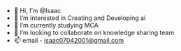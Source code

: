 - 👋 Hi, I’m @Isaac
- 👀 I’m interested in Creating and Developing ai
- 🌱 I’m currently studying MCA
- 💞️ I’m looking to collaborate on knowledge sharing team
- 📫 email - isaac07042001@gmail.com

<!---
Isaac-jesuschrist/Isaac-jesuschrist is a ✨ special ✨ repository because its `README.md` (this file) appears on your GitHub profile.
You can click the Preview link to take a look at your changes.
--->
